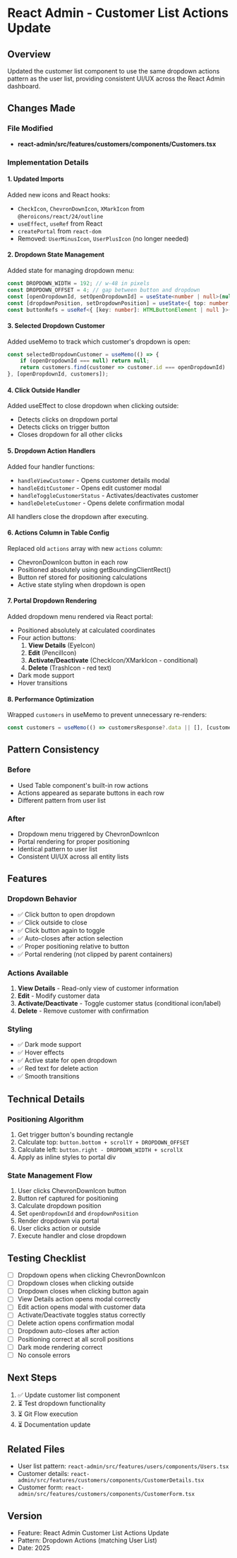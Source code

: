 # React Admin - Customer List Actions Update

## Overview
Updated the customer list component to use the same dropdown actions pattern as the user list, providing consistent UI/UX across the React Admin dashboard.

## Changes Made

### File Modified
- **react-admin/src/features/customers/components/Customers.tsx**

### Implementation Details

#### 1. **Updated Imports**
Added new icons and React hooks:
- `CheckIcon`, `ChevronDownIcon`, `XMarkIcon` from `@heroicons/react/24/outline`
- `useEffect`, `useRef` from React
- `createPortal` from `react-dom`
- Removed: `UserMinusIcon`, `UserPlusIcon` (no longer needed)

#### 2. **Dropdown State Management**
Added state for managing dropdown menu:
```typescript
const DROPDOWN_WIDTH = 192; // w-48 in pixels
const DROPDOWN_OFFSET = 4; // gap between button and dropdown
const [openDropdownId, setOpenDropdownId] = useState<number | null>(null);
const [dropdownPosition, setDropdownPosition] = useState<{ top: number; left: number } | null>(null);
const buttonRefs = useRef<{ [key: number]: HTMLButtonElement | null }>({});
```

#### 3. **Selected Dropdown Customer**
Added useMemo to track which customer's dropdown is open:
```typescript
const selectedDropdownCustomer = useMemo(() => {
    if (openDropdownId === null) return null;
    return customers.find(customer => customer.id === openDropdownId) || null;
}, [openDropdownId, customers]);
```

#### 4. **Click Outside Handler**
Added useEffect to close dropdown when clicking outside:
- Detects clicks on dropdown portal
- Detects clicks on trigger button
- Closes dropdown for all other clicks

#### 5. **Dropdown Action Handlers**
Added four handler functions:
- `handleViewCustomer` - Opens customer details modal
- `handleEditCustomer` - Opens edit customer modal
- `handleToggleCustomerStatus` - Activates/deactivates customer
- `handleDeleteCustomer` - Opens delete confirmation modal

All handlers close the dropdown after executing.

#### 6. **Actions Column in Table Config**
Replaced old `actions` array with new `actions` column:
- ChevronDownIcon button in each row
- Positioned absolutely using getBoundingClientRect()
- Button ref stored for positioning calculations
- Active state styling when dropdown is open

#### 7. **Portal Dropdown Rendering**
Added dropdown menu rendered via React portal:
- Positioned absolutely at calculated coordinates
- Four action buttons:
  1. **View Details** (EyeIcon)
  2. **Edit** (PencilIcon)
  3. **Activate/Deactivate** (CheckIcon/XMarkIcon - conditional)
  4. **Delete** (TrashIcon - red text)
- Dark mode support
- Hover transitions

#### 8. **Performance Optimization**
Wrapped `customers` in useMemo to prevent unnecessary re-renders:
```typescript
const customers = useMemo(() => customersResponse?.data || [], [customersResponse?.data]);
```

## Pattern Consistency

### Before
- Used Table component's built-in row actions
- Actions appeared as separate buttons in each row
- Different pattern from user list

### After
- Dropdown menu triggered by ChevronDownIcon
- Portal rendering for proper positioning
- Identical pattern to user list
- Consistent UI/UX across all entity lists

## Features

### Dropdown Behavior
- ✅ Click button to open dropdown
- ✅ Click outside to close
- ✅ Click button again to toggle
- ✅ Auto-closes after action selection
- ✅ Proper positioning relative to button
- ✅ Portal rendering (not clipped by parent containers)

### Actions Available
1. **View Details** - Read-only view of customer information
2. **Edit** - Modify customer data
3. **Activate/Deactivate** - Toggle customer status (conditional icon/label)
4. **Delete** - Remove customer with confirmation

### Styling
- ✅ Dark mode support
- ✅ Hover effects
- ✅ Active state for open dropdown
- ✅ Red text for delete action
- ✅ Smooth transitions

## Technical Details

### Positioning Algorithm
1. Get trigger button's bounding rectangle
2. Calculate top: `button.bottom + scrollY + DROPDOWN_OFFSET`
3. Calculate left: `button.right - DROPDOWN_WIDTH + scrollX`
4. Apply as inline styles to portal div

### State Management Flow
1. User clicks ChevronDownIcon button
2. Button ref captured for positioning
3. Calculate dropdown position
4. Set `openDropdownId` and `dropdownPosition`
5. Render dropdown via portal
6. User clicks action or outside
7. Execute handler and close dropdown

## Testing Checklist

- [ ] Dropdown opens when clicking ChevronDownIcon
- [ ] Dropdown closes when clicking outside
- [ ] Dropdown closes when clicking button again
- [ ] View Details action opens modal correctly
- [ ] Edit action opens modal with customer data
- [ ] Activate/Deactivate toggles status correctly
- [ ] Delete action opens confirmation modal
- [ ] Dropdown auto-closes after action
- [ ] Positioning correct at all scroll positions
- [ ] Dark mode rendering correct
- [ ] No console errors

## Next Steps

1. ✅ Update customer list component
2. ⏳ Test dropdown functionality
3. ⏳ Git Flow execution
4. ⏳ Documentation update

## Related Files
- User list pattern: `react-admin/src/features/users/components/Users.tsx`
- Customer details: `react-admin/src/features/customers/components/CustomerDetails.tsx`
- Customer form: `react-admin/src/features/customers/components/CustomerForm.tsx`

## Version
- Feature: React Admin Customer List Actions Update
- Pattern: Dropdown Actions (matching User List)
- Date: 2025
